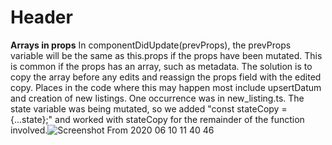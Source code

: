 <!-- TITLE: Common Problems -->
<!-- SUBTITLE: Some common problems I deal with regularly that I always seem to forget the solution to -->

# Header
**Arrays in props** In componentDidUpdate(prevProps), the prevProps variable will be the same as this.props if the props have been mutated. This is common if the props has an array, such as metadata. The solution is to copy the array before any edits and reassign the props field with the edited copy. Places in the code where this may happen most include upsertDatum and creation of new listings. One occurrence was in new_listing.ts. The state variable was being mutated, so we added "const stateCopy = {...state};" and worked with stateCopy for the remainder of the function involved.![Screenshot From 2020 06 10 11 40 46](/uploads/screenshot-from-2020-06-10-11-40-46.png "Screenshot From 2020 06 10 11 40 46")
